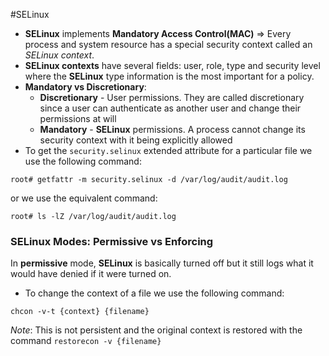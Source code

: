 #SELinux

- **SELinux** implements **Mandatory Access Control(MAC)** => Every process and system resource has a special security context called an *SELinux context*.
- **SELinux contexts** have several fields: user, role, type and security level where the **SELinux** type information is the most important for a policy.
- **Mandatory vs Discretionary**:
	- **Discretionary** - User permissions. They are called discretionary since a user can authenticate as another user and change their permissions at will
	- **Mandatory** - **SELinux** permissions. A process cannot change its security context with it being explicitly allowed
- To get the `security.selinux` extended attribute for a particular file we use the following command:
```
root# getfattr -m security.selinux -d /var/log/audit/audit.log
```
or we use the equivalent command:
```
root# ls -lZ /var/log/audit/audit.log
```

### SELinux Modes: Permissive vs Enforcing
In **permissive** mode, **SELinux** is basically turned off but it still logs what it would have denied if it were turned on.

- To change the context of a file we use the following command:
```
chcon -v-t {context} {filename}
```
*Note*: This is not persistent and the original context is restored with the command `restorecon -v {filename}`